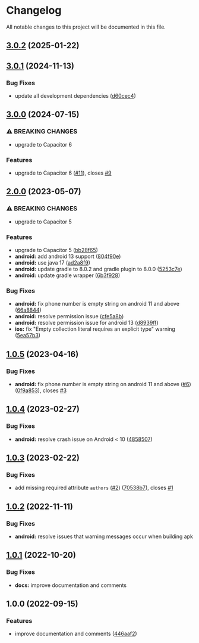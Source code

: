 # Changelog

All notable changes to this project will be documented in this file.

## [3.0.2](https://github.com/jonz94/capacitor-sim/compare/v3.0.1...v3.0.2) (2025-01-22)

## [3.0.1](https://github.com/jonz94/capacitor-sim/compare/v3.0.0...v3.0.1) (2024-11-13)

### Bug Fixes

- update all development dependencies ([d60cec4](https://github.com/jonz94/capacitor-sim/commit/d60cec46e5506ee77b9ee201bfd7e121e7473765))

## [3.0.0](https://github.com/jonz94/capacitor-sim/compare/v2.0.0...v3.0.0) (2024-07-15)

### ⚠ BREAKING CHANGES

- upgrade to Capacitor 6

### Features

- upgrade to Capacitor 6 ([#11](https://github.com/jonz94/capacitor-sim/issues/11)), closes [#9](https://github.com/jonz94/capacitor-sim/issues/9)

## [2.0.0](https://github.com/jonz94/capacitor-sim/compare/v1.0.5...v2.0.0) (2023-05-07)

### ⚠ BREAKING CHANGES

- upgrade to Capacitor 5

### Features

- upgrade to Capacitor 5 ([bb28f65](https://github.com/jonz94/capacitor-sim/commit/bb28f653419aac0d3435a5154456ca6941906020))
- **android:** add android 13 support ([804f90e](https://github.com/jonz94/capacitor-sim/commit/804f90e5f5044c7a7c20b08d3391e04661102122))
- **android:** use java 17 ([ad2a8f9](https://github.com/jonz94/capacitor-sim/commit/ad2a8f95923446dbe0bdef0efd433faa9102189f))
- **android:** update gradle to 8.0.2 and gradle plugin to 8.0.0 ([5253c7e](https://github.com/jonz94/capacitor-sim/commit/5253c7e234bc1e7e240953a37af286a4718545e9))
- **android:** update gradle wrapper ([6b3f928](https://github.com/jonz94/capacitor-sim/commit/6b3f928eddefd7efbb55739e07a2ae6d953fee3e))

### Bug Fixes

- **android:** fix phone number is empty string on android 11 and above ([66a8844](https://github.com/jonz94/capacitor-sim/commit/66a884469f125d5295b8c7d80836e55ce063498a))
- **android:** resolve permission issue ([cfe5a8b](https://github.com/jonz94/capacitor-sim/commit/cfe5a8bd924801d8c108782c3822622660abd97d))
- **android:** resolve permission issue for android 13 ([d8939ff](https://github.com/jonz94/capacitor-sim/commit/d8939ff5419d162d0e8885b4d9cd888bb70d55c7))
- **ios:** fix "Empty collection literal requires an explicit type" warning ([5ea57b3](https://github.com/jonz94/capacitor-sim/commit/5ea57b32096b6d75e4ad7f2d833190a9f7df05c5))

## [1.0.5](https://github.com/jonz94/capacitor-sim/compare/v1.0.4...v1.0.5) (2023-04-16)

### Bug Fixes

- **android:** fix phone number is empty string on android 11 and above ([#6](https://github.com/jonz94/capacitor-sim/issues/6)) ([0f9a853](https://github.com/jonz94/capacitor-sim/commit/0f9a85305c3395ecdec5c98546cc294668eb9c5b)), closes [#3](https://github.com/jonz94/capacitor-sim/issues/3)

## [1.0.4](https://github.com/jonz94/capacitor-sim/compare/v1.0.3...v1.0.4) (2023-02-27)

### Bug Fixes

- **android:** resolve crash issue on Android < 10 ([4858507](https://github.com/jonz94/capacitor-sim/commit/4858507abc62e41796a05b2724f5837438e890c9))

## [1.0.3](https://github.com/jonz94/capacitor-sim/compare/v1.0.2...v1.0.3) (2023-02-22)

### Bug Fixes

- add missing required attribute `authors` ([#2](https://github.com/jonz94/capacitor-sim/issues/2)) ([70538b7](https://github.com/jonz94/capacitor-sim/commit/70538b7ad17695184f96ef72b2f7fbd6f3e70643)), closes [#1](https://github.com/jonz94/capacitor-sim/issues/1)

## [1.0.2](https://github.com/jonz94/capacitor-sim/compare/v1.0.1...v1.0.2) (2022-11-11)

### Bug Fixes

- **android:** resolve issues that warning messages occur when building apk

## [1.0.1](https://github.com/jonz94/capacitor-sim/compare/v1.0.0...v1.0.1) (2022-10-20)

### Bug Fixes

- **docs:** improve documentation and comments

## 1.0.0 (2022-09-15)

### Features

- improve documentation and comments ([446aaf2](https://github.com/jonz94/capacitor-sim/commit/446aaf2156b2965d11c239d6371cd20f028efcb4))
